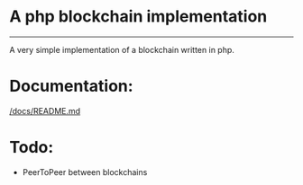 # A php blockchain implementation
---

A very simple implementation of a blockchain written in php.

# Documentation:
[/docs/README.md](/docs/README.md)

# Todo:
- PeerToPeer between blockchains